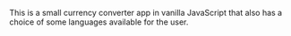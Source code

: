 This is a small currency converter app in vanilla JavaScript that also has a choice of some languages available for the user.
